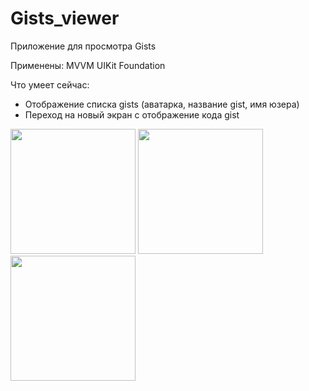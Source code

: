 # Gists_viewer
Приложение для просмотра Gists

Применены:
MVVM
UIKit
Foundation

Что умеет сейчас:
- Отображение списка gists (аватарка, название gist, имя юзера)
- Переход на новый экран с отображение кода gist

<img src="https://raw.githubusercontent.com/nelermont/Gists_viewer
/main/Gists/Assets.xcassets/1.imageset/1.png" width="200" />
<img src="https://raw.githubusercontent.com/nelermont/Gists_viewer
/main/Gists/Assets.xcassets/2.imageset/2.png" width="200" />
<img src="https://raw.githubusercontent.com/nelermont/Gists_viewer
/main/Gists/Assets.xcassets/2.imageset/3.png" width="200" />
